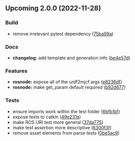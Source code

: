 ## Upcoming 2.0.0<a name="2.0.0"></a> (2022-11-28)

### Build

- remove irrelevant pytest dependency ([75ba99a](https://github.com/balandbal/urdf2mjcf/commit/75ba99abc46e7fa4329be1d4273a11702fe0de1e))

### Docs

- **changelog:** add template and generation info ([be4e57d](https://github.com/balandbal/urdf2mjcf/commit/be4e57d5538f18f0c0498a2a9cc38e0387178d49))

### Features

- **rosnode:** expose all of the urdf2mjcf args ([e8236df](https://github.com/balandbal/urdf2mjcf/commit/e8236dfdf7548c668023df731fc0d0e8207d1caa))
- **rosnode:** make get_param default required ([b92d677](https://github.com/balandbal/urdf2mjcf/commit/b92d677ceb3260bf94542a67ebe615bfeb222609))

### Tests

- ensure imports work within the test folder ([6bfb1bf](https://github.com/balandbal/urdf2mjcf/commit/6bfb1bff91fabe5fa0f2ba8ddc0756b78e40e071))
- expose tests to catkin ([49e231a](https://github.com/balandbal/urdf2mjcf/commit/49e231a69c889badc8bc2cd9a074650c3e8e4d6c))
- make ROS URI test more general ([37da775](https://github.com/balandbal/urdf2mjcf/commit/37da77556695ebaa285a0372bd09d1178b5cd028))
- make test assertion more descriptive ([6300f3f](https://github.com/balandbal/urdf2mjcf/commit/6300f3f6a029d5b2d1b8e2bda029f507718fb064))
- remove asset elements from parse tests ([0be5ac9](https://github.com/balandbal/urdf2mjcf/commit/0be5ac9b2da97c7247b14e9b4075e5ae30576231))
